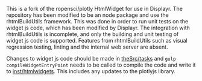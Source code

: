 This is a fork of the ropensci/plotly HtmlWidget for use in Displayr. The repository has been modified to be an node package and use the rhtmlBuildUtils framework. This was done in order to run unit tests on the widget js code, which has been modified by Displayr. The integration with rhtmlBuildUtils is incomplete, and only the building and unit testing of widget js code is supported. Features from rhtmlBuildUtils such as visual regression testing, linting and the internal web server are absent.

Changes to widget js code should be made in [theSrc/tasks](theSrc/tasks) and `gulp compileWidgetEntryPoint` needs to be called to compile the code and write it to [inst/htmlwidgets](inst/htmlwidgets). This includes any updates to the plotlyjs library.
